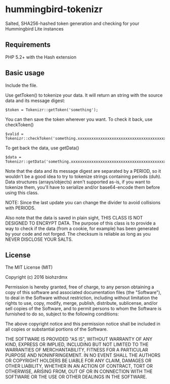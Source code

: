 # hummingbird-tokenizr

Salted, SHA256-hashed token generation and checking for your Hummingbird Lite instances

## Requirements

PHP 5.2+ with the Hash extension

## Basic usage

Include the file.

Use getToken() to tokenize your data. It will return an string with the source data and its message digest:

	$token = Tokenizr::getToken('something');

You can then save the token wherever you want. To check it back, use checkToken()

	$valid = Tokenizr::checkToken('something.xxxxxxxxxxxxxxxxxxxxxxxxxxxxxxxxxxxxxxxxxxxxx');

To get back the data, use getData()

	$data = Tokenizr::getData('something.xxxxxxxxxxxxxxxxxxxxxxxxxxxxxxxxxxxxxxxxxxxxx');

Note that the data and its message digest are separated by a PERIOD, so it wouldn't be a good idea to try to tokenize strings containing periods (duh). Data structures (arrays/objects) aren't supported as-is, if you want to tokenize them, you'll have to serialize and/or base64-encode them before using this class.

NOTE: Since the last update you can change the divider to avoid collisions with PERIODS.

Also note that the data is saved in plain sight, THIS CLASS IS NOT DESIGNED TO ENCRYPT DATA. The purpose of this class is to provide a way to check if the data (from a cookie, for example) has been generated by your code and not forged. The checksum is reliable as long as you NEVER DISCLOSE YOUR SALTS.

## License

The MIT License (MIT)

Copyright (c) 2016 biohzrdmx

Permission is hereby granted, free of charge, to any person obtaining a copy of this software and associated documentation files (the "Software"), to deal in the Software without restriction, including without limitation the rights to use, copy, modify, merge, publish, distribute, sublicense, and/or sell copies of the Software, and to permit persons to whom the Software is furnished to do so, subject to the following conditions:

The above copyright notice and this permission notice shall be included in all copies or substantial portions of the Software.

THE SOFTWARE IS PROVIDED "AS IS", WITHOUT WARRANTY OF ANY KIND, EXPRESS OR IMPLIED, INCLUDING BUT NOT LIMITED TO THE WARRANTIES OF MERCHANTABILITY, FITNESS FOR A PARTICULAR PURPOSE AND NONINFRINGEMENT. IN NO EVENT SHALL THE AUTHORS OR COPYRIGHT HOLDERS BE LIABLE FOR ANY CLAIM, DAMAGES OR OTHER LIABILITY, WHETHER IN AN ACTION OF CONTRACT, TORT OR OTHERWISE, ARISING FROM, OUT OF OR IN CONNECTION WITH THE SOFTWARE OR THE USE OR OTHER DEALINGS IN THE SOFTWARE.

